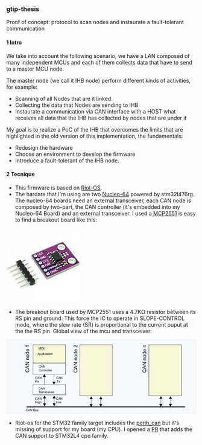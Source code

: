 ### gtip-thesis
Proof of concept: protocol to scan nodes and instaurate a fault-tolerant communication

#### 1 Intro
We take into account the following scenario, we have a LAN composed of many independent MCUs and each of them collects data that have to send to a master MCU node.

The master node (we call it IHB node) perform different kinds of activities, for example:
- Scanning of all Nodes that are it linked.
- Collecting the data that Nodes are sending to IHB
- Instaurate a communication via CAN interface with a HOST what receives all data that the IHB has collected by nodes that are under it

My goal is to realize a PoC of the IHB that overcomes the limits that are highlighted in the old version of this implementation, the fundamentals:
- Redesign the hardware
- Choose an environment to develop the firmware
- Introduce a fault-tolerant of the IHB node.

#### 2 Tecnique
- This firmware is based on [Riot-OS](https://doc.riot-os.org/).
- The hardare that I'm using are two [Nucleo-64](https://www.st.com/en/evaluation-tools/nucleo-l476rg.html)
powered by stm32l476rg. The nucleo-64 boards need an external transceiver, each
CAN node is composed by two-part, the CAN controller (it's embedded into my Nucleo-64
Board) and an external transceiver. I used a [MCP2551](https://www.microchip.com/wwwproducts/en/en010405)
is easy to find a breakout board like this:

![MCP2551](./media/mcp2551.jpeg)

- The breakout board used by MCP2551 uses a 4.7KΩ resistor between its RS pin and
ground. This force the IC to operate in SLOPE-CONTROL mode, where the slew rate
(SR) is proportional to the current ouput at the the RS pin.
Global view of the mcu and transceiver:

![SYSTEM](./media/can_network.png)
- Riot-os for the STM32 family target includes the [perih_can](https://github.com/RIOT-OS/RIOT/blob/master/cpu/stm32_common/periph/can.c)
but it's missing of support for my board (my CPU). I opened a [PR](https://github.com/RIOT-OS/RIOT/pull/13534)
that adds the CAN support to STM32L4 cpu family.
